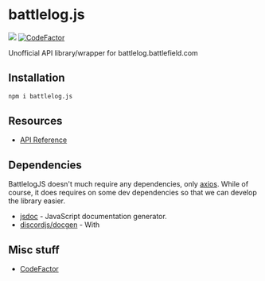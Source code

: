 # battlelog.js
![](https://img.shields.io/github/workflow/status/Nefomemes/battlelog.js/ESLint?label=ESLint) [![CodeFactor](https://www.codefactor.io/repository/github/nefomemes/battlelog.js/badge)](https://www.codefactor.io/repository/github/nefomemes/battlelog.js)

Unofficial API library/wrapper for battlelog.battlefield.com

## Installation

```bash
npm i battlelog.js
```

## Resources

- [API Reference](https://nefomemes.github.io/battlelog.js)

## Dependencies
BattlelogJS doesn't much require any dependencies, only [axios](https://github.com/axios/axios). While of course, it does requires on some dev dependencies so that we can develop the library easier. 

- [jsdoc](https://github.com/jsdoc/jsdoc) - JavaScript documentation generator.
- [discordjs/docgen](https://github.com/discordjs/docgen) - With 

## Misc stuff

- [CodeFactor](https://www.codefactor.io/repository/github/nefomemes/battlelog.js/issues)
